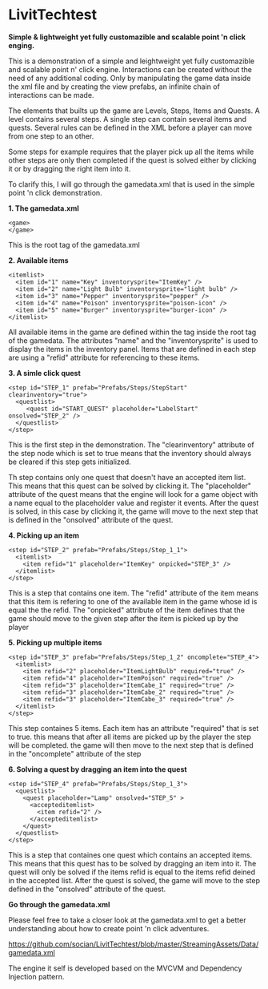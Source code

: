 LivitTechtest
=============

**Simple & lightweight yet fully customazible and scalable point 'n click enging.**


This is a demonstration of a simple and leightweight yet fully customazible and scalable point n' click engine. Interactions can be created without the need of any additional coding. Only by manipulating the game data inside the xml file and by creating the view prefabs, an infinite chain of interactions can be made.

The elements that builts up the game are Levels, Steps, Items and Quests. A level contains several steps. A single step can contain several items and quests. Several rules can be defined in the XML before a player can move from one step to an other.

Some steps for example requires that the player pick up all the items while other steps are only then completed if the quest is solved either by clicking it or by dragging the right item into it.

To clarify this, I will go through the gamedata.xml that is used in the simple point 'n click demonstration.


**1. The gamedata.xml** 
```
<game>
</game>
```
This is the root tag of the gamedata.xml


**2. Available items**
```
<itemlist>
  <item id="1" name="Key" inventorysprite="ItemKey" />
  <item id="2" name="Light Bulb" inventorysprite="light bulb" />
  <item id="3" name="Pepper" inventorysprite="pepper" />
  <item id="4" name="Poison" inventorysprite="poison-icon" />    
  <item id="5" name="Burger" inventorysprite="burger-icon" />    
</itemlist>
```
All available items in the game are defined within the <itemlist> tag inside the root tag of the gamedata. The attributes "name" and the "inventorysprite" is used to display the items in the inventory panel. Items that are defined in each step are using a "refid" attribute for referencing to these items.


**3. A simle click quest**
```
<step id="STEP_1" prefab="Prefabs/Steps/StepStart" clearinventory="true">
  <questlist>
     <quest id="START_QUEST" placeholder="LabelStart" onsolved="STEP_2" />
  </questlist>        
</step>   
```
This is the first step in the demonstration. The "clearinventory" attribute of the step node which is set to true means that the inventory should always be cleared if this step gets initialized.

Th step contains only one quest that doesn't have an accepted item list. This means that this quest can be solved by clicking it. The "placeholder" attribute of the quest means that the engine will look for a game object with a name equal to the placeholder value and register it events. After the quest is solved, in this case by clicking it, the game will move to the next step that is defined in the "onsolved" attribute of the quest.  



**4. Picking up an item**
```
<step id="STEP_2" prefab="Prefabs/Steps/Step_1_1">
  <itemlist>
    <item refid="1" placeholder="ItemKey" onpicked="STEP_3" />
  </itemlist>
</step>
```
This is a step that contains one item. The "refid" attribute of the item means that this item is refering to one of the available item in the game whose id is equal the the refid. The "onpicked" attribute of the item defines that the game should move to the given step after the item is picked up by the player



**5. Picking up multiple items**
```
<step id="STEP_3" prefab="Prefabs/Steps/Step_1_2" oncomplete="STEP_4">
  <itemlist>
    <item refid="2" placeholder="ItemLightBulb" required="true" />
    <item refid="4" placeholder="ItemPoison" required="true" />
    <item refid="3" placeholder="ItemCabe_1" required="true" />
    <item refid="3" placeholder="ItemCabe_2" required="true" />
    <item refid="3" placeholder="ItemCabe_3" required="true" />
  </itemlist>
</step>
```

This step containes 5 items. Each item has an attribute "required" that is set to true. this means that after all items are picked up by the player the step will be completed. the game will then move to the next step that is defined in the "oncomplete" attribute of the step



**6. Solving a quest by dragging an item into the quest**
```
<step id="STEP_4" prefab="Prefabs/Steps/Step_1_3">
  <questlist>
    <quest placeholder="Lamp" onsolved="STEP_5" >
      <accepteditemlist>
        <item refid="2" />
      </accepteditemlist>
    </quest>
  </questlist>
</step>
```
This is a step that containes one quest which contains an accepted items. This means that this quest has to be solved by dragging an item into it. The quest will only be solved if the items refid is equal to the items refid deined in the accepted list. After the quest is solved, the game will move to the step defined in the "onsolved" attribute of the quest.

**Go through the gamedata.xml**

Please feel free to take a closer look at the gamedata.xml to get a better understanding about how to create point 'n click adventures.

https://github.com/socian/LivitTechtest/blob/master/StreamingAssets/Data/gamedata.xml

The engine it self is developed based on the MVCVM and Dependency Injection pattern.  


